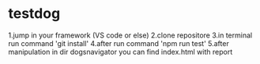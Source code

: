 # testdog
1.jump in your framework (VS code or else)
2.clone repositore
3.in terminal run command 'git install'
4.after run command 'npm run test'
5.after manipulation in dir dogsnavigator you can find index.html with report
